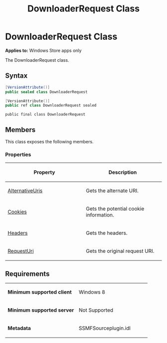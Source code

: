 ﻿---
title: DownloaderRequest Class
TOCTitle: DownloaderRequest Class
ms:assetid: a2c51196-9bad-449b-a563-0f48b81e02cb
ms:mtpsurl: https://msdn.microsoft.com/en-us/library/JJ822798(v=VS.90)
ms:contentKeyID: 50079552
ms.date: 11/19/2012
mtps_version: v=VS.90
dev_langs:
- csharp
- c++
- jscript
---

# DownloaderRequest Class

**Applies to:** Windows Store apps only

The DownloaderRequest class.

## Syntax

``` csharp
[VersionAttribute()]
public sealed class DownloaderRequest
```

``` c++
[VersionAttribute()]
public ref class DownloaderRequest sealed
```

``` jscript
public final class DownloaderRequest
```

## Members

This class exposes the following members.

### Properties

<table>
<colgroup>
<col style="width: 50%" />
<col style="width: 50%" />
</colgroup>
<thead>
<tr class="header">
<th><p>Property</p></th>
<th><p>Description</p></th>
</tr>
</thead>
<tbody>
<tr class="odd">
<td><p><a href="alternativeuris-property.md">AlternativeUris</a></p></td>
<td><p>Gets the alternate URI.</p></td>
</tr>
<tr class="even">
<td><p><a href="cookies-property.md">Cookies</a></p></td>
<td><p>Gets the potential cookie information.</p></td>
</tr>
<tr class="odd">
<td><p><a href="headers-property.md">Headers</a></p></td>
<td><p>Gets the headers.</p></td>
</tr>
<tr class="even">
<td><p><a href="requesturi-property.md">RequestUri</a></p></td>
<td><p>Gets the original request URI.</p></td>
</tr>
</tbody>
</table>


## Requirements

<table>
<colgroup>
<col style="width: 50%" />
<col style="width: 50%" />
</colgroup>
<tbody>
<tr class="odd">
<td><p><strong>Minimum supported client</strong></p></td>
<td><p>Windows 8</p></td>
</tr>
<tr class="even">
<td><p><strong>Minimum supported server</strong></p></td>
<td><p>Not Supported</p></td>
</tr>
<tr class="odd">
<td><p><strong>Metadata</strong></p></td>
<td><p>SSMFSourceplugin.idl</p></td>
</tr>
</tbody>
</table>

